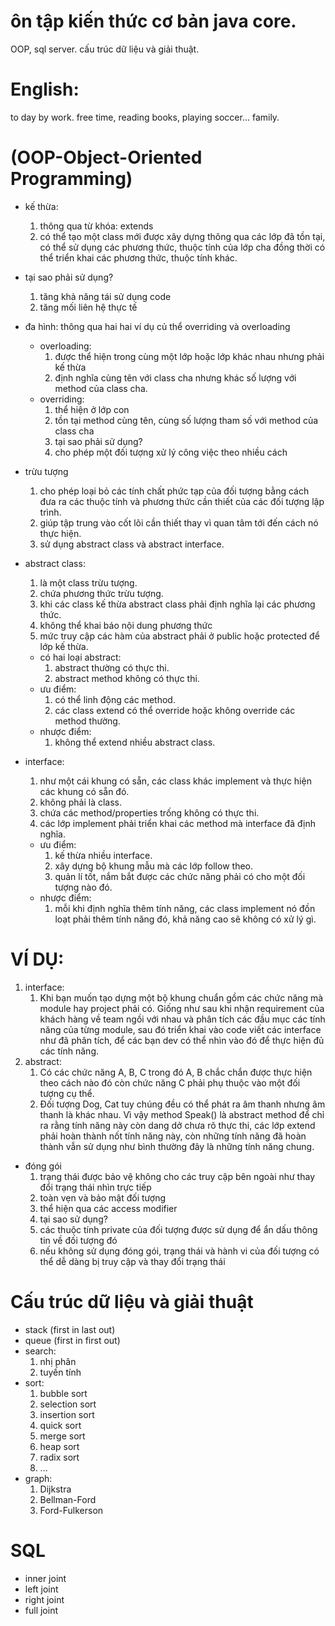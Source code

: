 # ôn tập kiến thức cơ bản java core.
OOP,  sql server.
cấu trúc dữ liệu và giải thuật.

# English:
to day by work.
free time, reading books, playing soccer…
family.



# (OOP-Object-Oriented Programming)
+ kế thừa:
	1. thông qua từ khóa: extends
	2. có thể tạo một class mới được xây dựng thông qua các lớp đã tồn tại, có thể sử dụng các phương thức, thuộc tính của lớp cha đồng thời có thể triển khai các phương thức, thuộc tính khác.
+ tại sao phải sử dụng?
	1. tăng khả năng tái sử dụng code
	2. tăng mối liên hệ thực tế 
+ đa hình: thông qua hai hai ví dụ củ thể overriding và overloading
	+ overloading:	
		1. được thể hiện trong cùng một lớp hoặc lớp khác nhau nhưng phải kế thừa
		2. định nghĩa cùng tên với class cha nhưng khác số lượng với method của class cha.
	+ overriding:	
		1. thể hiện ở lớp con 
		2. tồn tại method cùng tên, cùng số lượng tham số với method của class cha
		3. tại sao phải sử dụng?
		4. cho phép một đối tượng xử lý công việc theo nhiều cách	
+ trừu tượng 
	1. cho phép loại bỏ các tính chất phức tạp của đối tượng bằng cách đưa ra các thuộc tính và phương thức cần thiết của các đối tượng lập trình.
	2. giúp tập trung vào cốt lõi cần thiết thay vì quan tâm tới đến cách nó thực hiện.
	3. sử dụng abstract class và abstract interface.	
+ abstract class:
	1. là một class trừu tượng.
	2. chứa phương thức trừu tượng.
	3. khi các class kế thừa abstract class phải định nghĩa lại các phương thức.
	4. không thể khai báo nội dung phương thức
	5. mức truy cập các hàm của abstract phải ở public hoặc protected để lớp kế thừa.
	+ có hai loại abstract: 
		1. abstract thường có thực thi.
		2. abstract method không có thực thi.
	+ ưu điểm:
		1. có thể linh động các method.
		2. các class extend có thể override hoặc không override các method thường.
	+ nhược điểm:
		1. không thể extend nhiều abstract class.

+ interface:
	1. như một cái khung có sẵn, các class khác implement và thực hiện các khung có sẵn đó.
	2. không phải là class.
	3. chứa các method/properties trống không có thực thi.
	4. các lớp implement phải triển khai các method mà interface đã định nghĩa.
	+ ưu điểm:
		1. kế thừa nhiều interface.
		2. xây dựng bộ khung mẫu mà các lớp follow theo.
		3. quản lí tốt, nắm bắt được các chức năng phải có cho một đối tượng nào đó.
	+ nhược điểm:
		1. mỗi khi định nghĩa thêm tính năng, các class implement nó đồn loạt phải thêm tính năng đó, khả năng cao sẽ không có xử lý gì.

# VÍ DỤ:
1. interface:
	1. Khi bạn muốn tạo dựng một bộ khung chuẩn gồm các chức năng mà module hay project phải có. 
	Giống như sau khi nhận requirement của khách hàng về team ngồi với nhau và phân tích các đầu mục các tính năng của từng module, 
	sau đó triển khai vào code viết các interface như đã phân tích,
	để các bạn dev có thể nhìn vào đó để thực hiện đủ các tính năng.
2. abstract:
	1. Có các chức năng A, B, C trong đó A, B chắc chắn được thực hiện theo cách nào đó
	còn chức năng C phải phụ thuộc vào một đối tượng cụ thể.
	2. Đối tượng Dog, Cat tuy chúng đều có thể phát ra âm thanh nhưng âm thanh là khác nhau. 
	Vì vậy method Speak() là abstract method để chỉ ra rằng tính năng này còn dang dở chưa rõ thực thi, 
	các lớp extend phải hoàn thành nốt tính năng này, 
	còn những tính năng đã hoàn thành vẫn sử dụng như bình thường đây là những tính năng chung.
+ đóng gói
	1. trạng thái được bảo vệ không cho các truy cập bên ngoài như thay đổi trạng thái nhìn trực tiếp
	2. toàn vẹn và bảo mật đối tượng 
	3. thể hiện qua các access modifier 	
	4. tại sao sử dụng?
	5. các thuộc tính private của đối tượng được sử dụng để ẩn dấu thông tin về đối tượng đó
	6. nếu không sử dụng đóng gói, trạng thái và hành vi của đối tượng có thể dễ dàng bị truy cập và thay đổi trạng thái
# Cấu trúc dữ liệu và giải thuật
+ stack (first in last out)
+ queue (first in first out)
+ search:
	1. nhị phân
	2. tuyến tính
+ sort:
	1. bubble sort
	2. selection sort
	3. insertion sort
	4. quick sort
	5. merge sort
	6. heap sort
	7. radix sort
	8. ...
+ graph:
	1. Dijkstra
	2. Bellman-Ford
	3. Ford-Fulkerson
	
# SQL
+ inner joint
+ left joint
+ right joint
+ full joint
